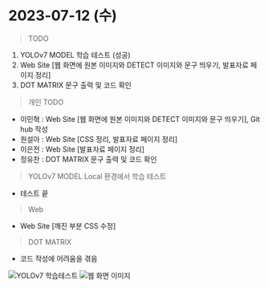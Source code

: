 # 2023-07-12 (수)

> TODO
1. YOLOv7 MODEL 학습 테스트 (성공)
2. Web Site [웹 화면에 원본 이미지와 DETECT 이미지와 문구 띄우기, 발표자료 페이지 정리]
3. DOT MATRIX 문구 출력 및 코드 확인

> 개인 TODO
- 이민혁 : Web Site [웹 화면에 원본 이미지와 DETECT 이미지와 문구 띄우기], Git hub 작성
- 원설아 : Web Site [CSS 정리, 발표자료 페이지 정리]
- 이은전 : Web Site [발표자료 페이지 정리]
- 정유찬 : DOT MATRIX 문구 출력 및 코드 확인

> YOLOv7 MODEL Local 환경에서 학습 테스트
- 테스트 끝

> Web
- Web Site [깨진 부분 CSS 수정]

> DOT MATRIX
- 코드 작성에 어려움을 겪음

![YOLOv7 학습테스트]()
![웹 화면 이미지]()
